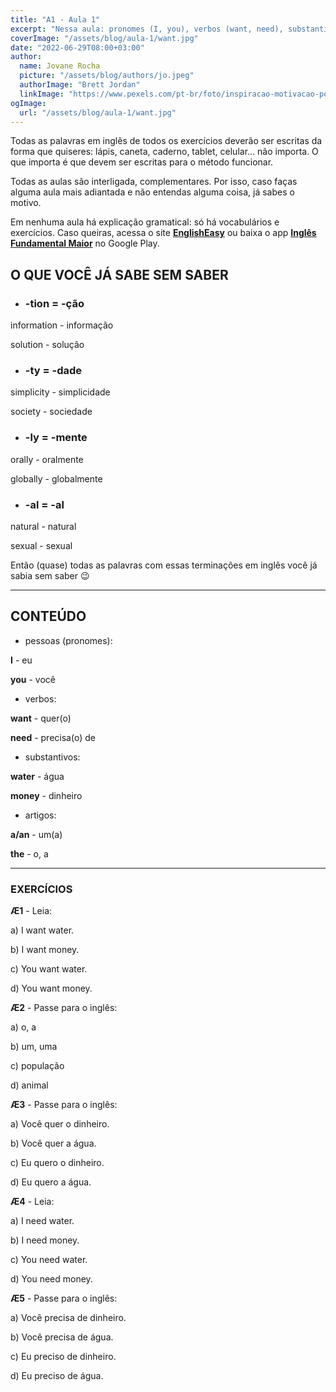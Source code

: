```yaml
---
title: "A1 - Aula 1"
excerpt: "Nessa aula: pronomes (I, you), verbos (want, need), substantivos (water, money), artigos (a, an, the)."
coverImage: "/assets/blog/aula-1/want.jpg"
date: "2022-06-29T08:00+03:00"
author:
  name: Jovane Rocha
  picture: "/assets/blog/authors/jo.jpeg"
  authorImage: "Brett Jordan"
  linkImage: "https://www.pexels.com/pt-br/foto/inspiracao-motivacao-positividade-citar-7508024/"
ogImage:
  url: "/assets/blog/aula-1/want.jpg"
---
```


Todas as palavras em inglês de todos os exercícios deverão ser escritas da forma que quiseres:
lápis, caneta, caderno, tablet, celular... não importa. O que importa é
que devem ser escritas para o método funcionar.

Todas as aulas são interligada, complementares. Por isso, caso faças alguma aula mais adiantada e não entendas alguma coisa, já sabes o motivo.

Em nenhuma aula há explicação gramatical: só há vocabulários e exercícios. Caso queiras, acessa o site **[EnglishEasy](https://www.englisheasyfm.com.br/)** ou baixa o app **[Inglês Fundamental Maior](https://play.google.com/store/apps/details?id=com.jcgsr.inglesFundamentalMaior)** no Google Play.

## O QUE VOCÊ JÁ SABE SEM SABER

- ### -tion = -ção

information - informação

solution - solução

- ### -ty = -dade

simplicity - simplicidade

society - sociedade

- ### -ly = -mente

orally - oralmente

globally - globalmente

- ### -al = -al

natural - natural

sexual - sexual

Então (quase) todas as palavras com essas terminações em inglês você já
sabia sem saber 😉

---

## CONTEÚDO

- pessoas (pronomes):

**I** - eu

**you** - você

- verbos:

**want** - quer(o)

**need** - precisa(o) de

- substantivos:

**water** - água

**money** - dinheiro

- artigos:

**a/an** - um(a)

**the** - o, a

---

### EXERCÍCIOS

**Æ1** - Leia:

a) I want water.

b) I want money.

c) You want water.

d) You want money.

**Æ2** - Passe para o inglês:

a) o, a

b) um, uma

c) população

d) animal

**Æ3** - Passe para o inglês:

a) Você quer o dinheiro.

b) Você quer a água.

c) Eu quero o dinheiro.

d) Eu quero a água.

**Æ4** - Leia:

a) I need water.

b) I need money.

c) You need water.

d) You need money.

**Æ5** - Passe para o inglês:

a) Você precisa de dinheiro.

b) Você precisa de água.

c) Eu preciso de dinheiro.

d) Eu preciso de água.
